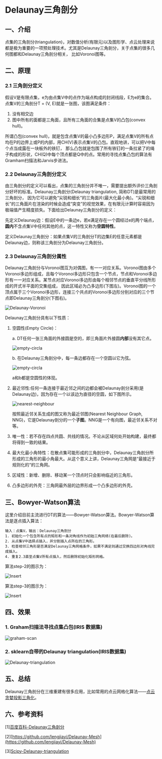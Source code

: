 # Delaunay三角剖分
## 一、介绍
点集的三角剖分(triangulation)，对数值分析(有限元)以及图形学、点云处理来说都是极为重要的一项预处理技术。尤其是Delaunay三角剖分，关于点集的很多几何图都和Delaunay三角剖分相关，
比如Voronoi图等。

## 二、原理
### 2.1 三角剖分定义
假设V是有限点集，e为由点集V中的点作为端点构成的封闭线段，E为e的集合。点集V的三角剖分T = (V, E)就是一张图，该图满足条件：
1. 没有相交边
2. 图中所有的面都是三角面，且所有三角面的合集是点集V的凸包(convex hull)。

所谓凸包(convex hull)，就是包含点集V的最小凸多边形P，满足点集V的所有点均在P的边界上或P的内部，用CH(V)表示点集V的凸包。直观地讲，可以把V中每个点当成露在一块板外的铁钉，
那么凸包就是包围了所有铁钉的一条拉紧了的绳子构成的形状，CH(Q)中每个顶点都是Q中的点。常用的寻找点集凸包的算法有Gramham扫描法和Jarvis步进法。

### 2.2 Delaunay三角剖分定义
由三角剖分的定义可以看出，点集的三角剖分并不唯一，需要提出额外评价三角剖分好坏的标准。Delaunay三角剖分(Delaunay triangulation, 简称DT)是最常用的三角剖分，
因为它可以避免“尖锐和细长”的三角面片(最大化最小角)。“尖锐和细长”的三角面片在渲染的时候会造成“突变”的视觉效果，在有限元计算时容易因为极端值产生精度损失。下面给出Delaunay三角剖分的定义：

先定义Delaunay边：假设E中的一条边e，若e满足存在一个圆经过e的两个端点，**圆内**不含点集V中任何其他的点，这一特性又称为**空圆特性**。

定义Delaunay三角剖分：如果点集V的三角剖分T的边集E的任意元素都是Delaunay边，则称该三角剖分为Delaunay三角剖分。

### 2.3 Delaunay三角剖分属性
Delaunay三角剖分与Voronoi图互为对偶图，有一一对应关系。Voronoi图由多个Voronoi多边形组成，且每个Voronoi多边形只包含一个节点，节点和Voronoi多边形有一一对应关系。某节点对应Voronoi多边形由每个相邻节点的垂直平分线所形成的开式半平面的交集组成，
因此区域必为凸多边形(下图左)。Voronoi图的一个顶点属于三个Voronoi多边形，连接三个共点的Voronoi多边形分别对应的三个节点即Delaunay三角剖分(下图右)。

![Delaunay-Voronoi](resources/delaunay_voronoi.jfif)

Delaunay三角剖分具有以下性质：

1. 空圆性(Empty Circle)：

    a. DT任何一张三角面的外接圆是空的，即三角面片外接圆**内部**没有其它点。 
    
    ![empty-circla](resources/empty_circle_a.jpg)
    
    b. 在Delaunay三角剖分中，每一条边都存在一个空圆以它为弦。
    
    ![empty-circla](resources/empty_circle_b.jpg)
    
    a和b都是空圆性的体现。
    
2. 最近邻性:任何一条连接于最近邻之间的边都会被Delaunay剖分采用(是Delaunay边)，因为存在一个以该边为直径的空圆，如下图所示。

    ![nearest-neighbour](resources/1nn.jpg)

    按照最近邻关系生成的图又称为最近邻图(Nearest Neighbour Graph, NNG)，它是Delaunay剖分的一个**子图**。NNG是一个有向图，最近邻关系不对等。

3. 唯一性：若不存在四点共圆、共线的情况。不论从区域何处开始构建，最终都将得到一致的结果。

4. 最大化最小角特性：在散点集可能形成的三角剖分中，Delaunay三角剖分所形成的三角形的最小角最大。从这个意义上讲，Delaunay三角网是“最接近于规则化的“的三角网。

5. 区域性：新增、删除、移动某一个顶点时只会影响临近的三角形。

6. 凸多边形的外壳：三角网最外层的边界形成一个凸多边形的外壳。


## 三、Bowyer-Watson算法
这里介绍目前主流进行DT的算法——Bowyer-Watson算法。Bowyer-Watson算法是逐点插入算法：
```
输入：点集V，输出：Delaunay三角剖分
1. 初始化一个包含所有点的矩形和一条对角线作为初始三角网络(在最后删除)。
2. 从点集V中选择点插入，并分割插入点所在的三角形。
3. 检查相邻三角形是否满足Delaunay三角网格条件，如果不满足则通过交换四边形对角线完成插入。
4. 重复2.3直至点集V所有点插入，然后删除初始化矩形网格。
```
算法step-2的图示为：

![Insert](resources/insert.jpg)
                                            
算法step-3的图示为：
  
![Insert](resources/update.jpg)

## 四、效果

### 1. Graham扫描法寻找点集凸包(IRIS 数据集)

![graham-scan](results/graham_scan.png)

### 2. sklearn自带的Delaunay triangulation(IRIS数据集)

![Delaunay-triangulation](results/delaunay_triangulation.png)

## 五、总结
Delaunay三角剖分在三维重建有很多应用，比如常用的点云网格化算法——[点云贪婪投影三角化](docs/greedy_projection_triangulation.md)。


## 六、参考资料

[1][百度百科-Delaunay三角剖分](https://baike.baidu.com/item/Delaunay%E4%B8%89%E8%A7%92%E5%89%96%E5%88%86%E7%AE%97%E6%B3%95/3779918)

[2][https://github.com/lengjiayi/Delaunay-Mesh](https://github.com/lengjiayi/Delaunay-Mesh)

[3][Scipy-Delaunay-triangulation](https://docs.scipy.org/doc/scipy/reference/generated/scipy.spatial.Delaunay.html)
